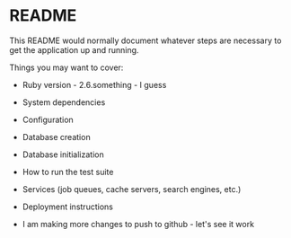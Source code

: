 # README

This README would normally document whatever steps are necessary to get the
application up and running.

Things you may want to cover:

* Ruby version - 2.6.something - I guess

* System dependencies

* Configuration

* Database creation

* Database initialization

* How to run the test suite

* Services (job queues, cache servers, search engines, etc.)

* Deployment instructions

* I am making more changes to push to github - let's see it work
